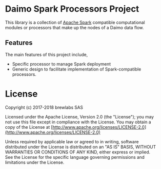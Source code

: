 # Daimo Spark Processors Project

This library is a collection of [Apache Spark](https://spark.apache.org/) compatible computational modules or processors that make up the nodes of a Daimo data flow.

## Features

The main features of this project include,

- Specific processor to manage Spark deployment
- Generic design to facilitate implementation of Spark-compatible processors.

# License

Copyright (c) 2017-2018 brewlabs SAS

Licensed under the Apache License, Version 2.0 (the "License");
you may not use this file except in compliance with the License.
You may obtain a copy of the License at [http://www.apache.org/licenses/LICENSE-2.0](http://www.apache.org/licenses/LICENSE-2.0)

Unless required by applicable law or agreed to in writing, software
distributed under the License is distributed on an "AS IS" BASIS,
WITHOUT WARRANTIES OR CONDITIONS OF ANY KIND, either express or implied.
See the License for the specific language governing permissions and
limitations under the License.
